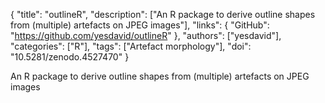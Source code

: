 {
  "title": "outlineR",
  "description": ["An R package to derive outline shapes from (multiple) artefacts on JPEG images"],
  "links": {
    "GitHub": "https://github.com/yesdavid/outlineR"
  },
  "authors": ["yesdavid"],
  "categories": ["R"],
  "tags": ["Artefact morphology"],
  "doi": "10.5281/zenodo.4527470"
}

<!-- Generated by csv2md.R – do not edit by hand -->

An R package to derive outline shapes from (multiple) artefacts on JPEG images